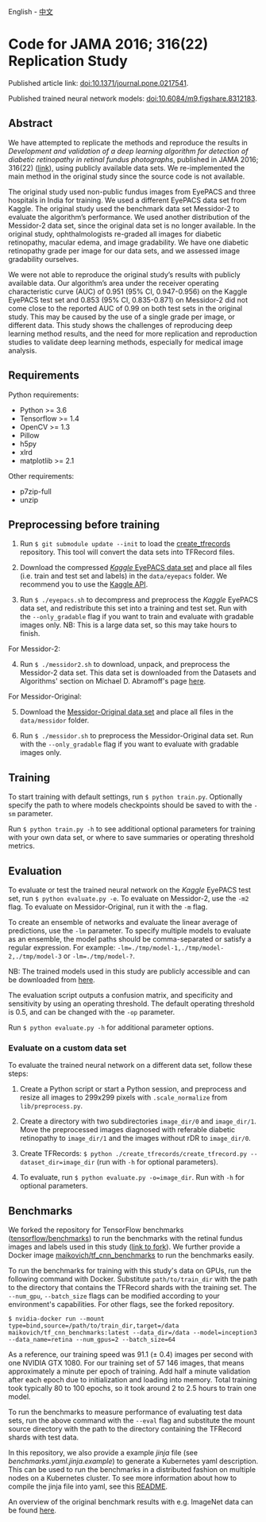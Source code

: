 English - [中文](https://github.com/mikevoets/jama16-retina-replication/blob/master/README.zh.md)

# Code for JAMA 2016; 316(22) Replication Study

Published article link: [doi:10.1371/journal.pone.0217541](https://doi.org/10.1371/journal.pone.0217541).

Published trained neural network models: [doi:10.6084/m9.figshare.8312183](https://doi.org/10.6084/m9.figshare.8312183).

## Abstract

We have attempted to replicate the methods and reproduce the results in _Development and validation of a deep learning algorithm for detection of diabetic retinopathy in retinal fundus photographs_, published in JAMA 2016; 316(22) ([link](https://jamanetwork.com/journals/jama/fullarticle/2588763)), using publicly available data sets. We re-implemented the main method in the original study since the source code is not available.

The original study used non-public fundus images from EyePACS and three hospitals in India for training. We used a different EyePACS data set from Kaggle. The original study used the benchmark data set Messidor-2 to evaluate the algorithm’s performance. We used another distribution of the Messidor-2 data set, since the original data set is no longer available. In the original study, ophthalmologists re-graded all images for diabetic retinopathy, macular edema, and image gradability. We have one diabetic retinopathy grade per image for our data sets, and we assessed image gradability ourselves.

We were not able to reproduce the original study’s results with publicly available data. Our algorithm’s area under the receiver operating characteristic curve (AUC) of 0.951 (95% CI, 0.947-0.956) on the Kaggle EyePACS test set and 0.853 (95% CI, 0.835-0.871) on Messidor-2 did not come close to the reported AUC of 0.99 on both test sets in the original study. This may be caused by the use of a single grade per image, or different data. This study shows the challenges of reproducing deep learning method results, and the need for more replication and reproduction studies to validate deep learning methods, especially for medical image analysis.

## Requirements

Python requirements:

- Python >= 3.6
- Tensorflow >= 1.4
- OpenCV >= 1.3
- Pillow
- h5py
- xlrd
- matplotlib >= 2.1

Other requirements:

- p7zip-full
- unzip

## Preprocessing before training

1. Run `$ git submodule update --init` to load the [create_tfrecords](https://github.com/mikevoets/create_tfrecords) repository. This tool will convert the data sets into TFRecord files.

2. Download the compressed [_Kaggle_ EyePACS data set](https://www.kaggle.com/c/diabetic-retinopathy-detection) and place all files (i.e. train and test set and labels) in the `data/eyepacs` folder. We recommend you to use the [Kaggle API](https://github.com/Kaggle/kaggle-api).

3. Run `$ ./eyepacs.sh` to decompress and preprocess the _Kaggle_ EyePACS data set, and redistribute this set into a training and test set. Run with the `--only_gradable` flag if you want to train and evaluate with gradable images only. NB: This is a large data set, so this may take hours to finish.

For Messidor-2:

4. Run `$ ./messidor2.sh` to download, unpack, and preprocess the Messidor-2 data set. This data set is downloaded from the Datasets and Algorithms' section on Michael D. Abramoff's page [here](https://medicine.uiowa.edu/eye/abramoff).

For Messidor-Original:

5. Download the [Messidor-Original data set](http://www.adcis.net/en/Download-Third-Party/Messidor.html) and place all files in the `data/messidor` folder.

6. Run `$ ./messidor.sh` to preprocess the Messidor-Original data set. Run with the `--only_gradable` flag if you want to evaluate with gradable images only.

## Training

To start training with default settings, run `$ python train.py`. Optionally specify the path to where models checkpoints should be saved to with the `-sm` parameter.

Run `$ python train.py -h` to see additional optional parameters for training with your own data set, or where to save summaries or operating threshold metrics.

## Evaluation

To evaluate or test the trained neural network on the _Kaggle_ EyePACS test set, run `$ python evaluate.py -e`. To evaluate on Messidor-2, use the `-m2` flag. To evaluate on Messidor-Original, run it with the `-m` flag.

To create an ensemble of networks and evaluate the linear average of predictions, use the `-lm` parameter. To specify multiple models to evaluate as an ensemble, the model paths should be comma-separated or satisfy a regular expression. For example: `-lm=./tmp/model-1,./tmp/model-2,./tmp/model-3` or `-lm=./tmp/model-?`.

NB: The trained models used in this study are publicly accessible and can be downloaded from [here](https://doi.org/10.6084/m9.figshare.8312183).

The evaluation script outputs a confusion matrix, and specificity and sensitivity by using an operating threshold. The default operating threshold is 0.5, and can be changed with the `-op` parameter.

Run `$ python evaluate.py -h` for additional parameter options.

### Evaluate on a custom data set

To evaluate the trained neural network on a different data set, follow these steps:

1. Create a Python script or start a Python session, and preprocess and resize all images to 299x299 pixels with `.scale_normalize` from `lib/preprocess.py`.

2. Create a directory with two subdirectories `image_dir/0` and `image_dir/1`. Move the preprocessed images diagnosed with referable diabetic retinopathy to `image_dir/1` and the images without rDR to `image_dir/0`.

3. Create TFRecords: `$ python ./create_tfrecords/create_tfrecord.py --dataset_dir=image_dir` (run with `-h` for optional parameters).

4. To evaluate, run `$ python evaluate.py -o=image_dir`. Run with `-h` for optional parameters.

## Benchmarks

We forked the repository for TensorFlow benchmarks ([tensorflow/benchmarks](https://github.com/tensorflow/benchmarks)) to run the benchmarks with the retinal fundus images and labels used in this study ([link to fork](https://github.com/mikevoets/benchmarks)). We further provide a Docker image [maikovich/tf_cnn_benchmarks](https://hub.docker.com/r/maikovich/tf_cnn_benchmarks/) to run the benchmarks easily.

To run the benchmarks for training with this study's data on GPUs, run the following command with Docker. Substitute `path/to/train_dir` with the path to the directory that contains the TFRecord shards with the training set. The `--num_gpu`, `--batch_size` flags can be modified according to your environment's capabilities. For other flags, see the forked repository.

```
$ nvidia-docker run --mount type=bind,source=/path/to/train_dir,target=/data maikovich/tf_cnn_benchmarks:latest --data_dir=/data --model=inception3 --data_name=retina --num_gpus=2 --batch_size=64
```

As a reference, our training speed was 91.1 (± 0.4) images per second with one NVIDIA GTX 1080. For our training set of 57 146 images, that means approximately a minute per epoch of training. Add half a minute validation after each epoch due to initialization and loading into memory. Total training took typically 80 to 100 epochs, so it took around 2 to 2.5 hours to train one model.

To run the benchmarks to measure performance of evaluating test data sets, run the above command with the `--eval` flag and substitute the mount source directory with the path to the directory containing the TFRecord shards with test data.

In this repository, we also provide a example _jinja_ file (see _benchmarks.yaml.jinja.example_) to generate a Kubernetes yaml description. This can be used to run the benchmarks in a distributed fashion on multiple nodes on a Kubernetes cluster. To see more information about how to compile the jinja file into yaml, see this [README](https://github.com/tensorflow/ecosystem/tree/master/kubernetes).

An overview of the original benchmark results with e.g. ImageNet data can be found [here](https://www.tensorflow.org/performance/benchmarks).
